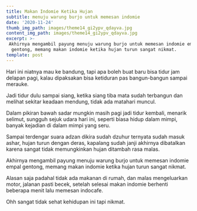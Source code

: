```yaml
---
title: Makan Indomie Ketika Hujan
subtitle: menuju warung burjo untuk memesan indomie
date: '2020-11-24'
thumb_img_path: images/theme14_gi2ypv_qdayva.jpg
content_img_path: images/theme14_gi2ypv_qdayva.jpg
excerpt: >-
 Akhirnya mengambil payung menuju warung burjo untuk memesan indomie empal
  gentong, memang makan indomie ketika hujan turun sangat nikmat.
template: post
---
```

Hari ini niatnya mau ke bandung, tapi apa boleh buat baru bisa tidur jam delapan pagi, kalau dipaksakan bisa ketiduran pas bangun-bangun sampai merauke. 

Jadi tidur dulu sampai siang, ketika siang tiba mata sudah terbangun dan melihat sekitar keadaan mendung, tidak ada matahari muncul. 

Dalam pikiran bawah sadar mungkin masih pagi jadi tidur kembali, menarik selimut, sungguh sejuk udara hari ini, seperti biasa hidup dalam mimpi, banyak kejadian di dalam mimpi yang seru. 

Sampai terdengar suara adzan dikira sudah dzuhur ternyata sudah masuk ashar, hujan turun dengan deras, kapalang sudah janji akhirnya dibatalkan karena sangat tidak memungkinkan hujan ditambah rasa malas. 

Akhirnya mengambil payung menuju warung burjo untuk memesan indomie empal gentong, memang makan indomie ketika hujan turun sangat nikmat. 

Alasan saja padahal tidak ada makanan di rumah, dan malas mengeluarkan motor, jalanan pasti becek, setelah selesai makan indomie berhenti beberapa menit lalu memesan indocafe. 

Ohh sangat tidak sehat kehidupan ini tapi nikmat.